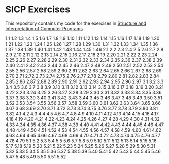 # SICP Exercises
This repository contains my code for the exercises in [Structure and Interpretation of Computer Programs]( https://mitp-content-server.mit.edu/books/content/sectbyfn/books_pres_0/6515/sicp.zip/index.html)

1.1
1.2
1.3
1.4
1.5
1.6
1.7
1.8
1.9
1.10
1.11
1.12
1.13
1.14
1.15
1.16
1.17
1.18
1.19
1.20
1.21
1.22
1.23
1.24
1.25
1.26
1.27
1.28
1.29
1.30
1.31
1.32
1.33
1.34
1.35
1.36
1.37
1.38
1.39
1.40
1.41
1.42
1.43
1.44
1.45
1.46
2.1
2.2
2.3
2.4
2.5
2.6
2.7
2.8
2.9
2.10
2.11
2.12
2.13
2.14
2.15
2.16
2.17
2.18
2.19
2.20
2.21
2.22
2.23
2.24
2.25
2.26
2.27
2.28
2.29
2.30
2.31
2.32
2.33
2.34
2.35
2.36
2.37
2.38
2.39
2.40
2.41
2.42
2.43
2.44
2.45
2.46
2.47
2.48
2.49
2.50
2.51
2.52
2.53
2.54
2.55
2.56
2.57
2.58
2.59
2.60
2.61
2.62
2.63
2.64
2.65
2.66
2.67
2.68
2.69
2.70
2.71
2.72
2.73
2.74
2.75
2.76
2.77
2.78
2.79
2.80
2.81
2.82
2.83
2.84
2.85
2.86
2.87
2.88
2.89
2.90
2.91
2.92
2.93
2.94
2.95
2.96
2.97
3.1
3.2
3.3
3.4
3.5
3.6
3.7
3.8
3.9
3.10
3.11
3.12
3.13
3.14
3.15
3.16
3.17
3.18
3.19
3.20
3.21
3.22
3.23
3.24
3.25
3.26
3.27
3.28
3.29
3.30
3.31
3.32
3.33
3.34
3.35
3.36
3.37
3.38
3.39
3.40
3.41
3.42
3.43
3.44
3.45
3.46
3.47
3.48
3.49
3.50
3.51
3.52
3.53
3.54
3.55
3.56
3.57
3.58
3.59
3.60
3.61
3.62
3.63
3.64
3.65
3.66
3.67
3.68
3.69
3.70
3.71
3.72
3.73
3.74
3.75
3.76
3.77
3.78
3.79
3.80
3.81
3.82
4.1
4.2
4.3
4.4
4.5
4.6
4.7
4.8
4.9
4.10
4.11
4.12
4.13
4.14
4.15
4.16
4.17
4.18
4.19
4.20
4.21
4.22
4.23
4.24
4.25
4.26
4.27
4.28
4.29
4.30
4.31
4.32
4.33
4.34
4.35
4.36
4.37
4.38
4.39
4.40
4.41
4.42
4.43
4.44
4.45
4.46
4.47
4.48
4.49
4.50
4.51
4.52
4.53
4.54
4.55
4.56
4.57
4.58
4.59
4.60
4.61
4.62
4.63
4.64
4.65
4.66
4.67
4.68
4.69
4.70
4.71
4.72
4.73
4.74
4.75
4.76
4.77
4.78
4.79
5.1
5.2
5.3
5.4
5.5
5.6
5.7
5.8
5.9
5.10
5.11
5.12
5.13
5.14
5.15
5.16
5.17
5.18
5.19
5.20
5.21
5.22
5.23
5.24
5.25
5.26
5.27
5.28
5.29
5.30
5.31
5.32
5.33
5.34
5.35
5.36
5.37
5.38
5.39
5.40
5.41
5.42
5.43
5.44
5.45
5.46
5.47
5.48
5.49
5.50
5.51
5.52
